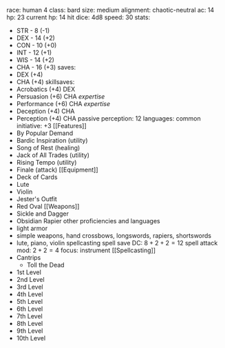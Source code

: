 race: human 4
class: bard
size: medium
alignment: chaotic-neutral
ac: 14
hp: 23 
current hp: 14
hit dice: 4d8
speed: 30
stats:
 - STR -  8 (-1)
 - DEX - 14 (+2)
 - CON - 10 (+0)
 - INT - 12 (+1)
 - WIS - 14 (+2)
 - CHA - 16 (+3)
saves:
 - DEX (+4)
 - CHA (+4)
 skillsaves:
  - Acrobatics (+4) DEX
  - Persuasion (+6) CHA *expertise*
  - Performance (+6) CHA *expertise*
  - Deception (+4) CHA
  - Perception (+4) CHA
passive perception: 12
languages: common
initiative: +3
[[Features]]
 - By Popular Demand
 - Bardic Inspiration (utility)
 - Song of Rest (healing)
 - Jack of All Trades (utility)
 - Rising Tempo (utility)
 - Finale (attack)
[[Equipment]]
 - Deck of Cards
 - Lute
 - Violin
 - Jester's Outfit
 - Red Oval
[[Weapons]]
 - Sickle and Dagger
 - Obsidian Rapier
other proficiencies and languages
 - light armor
 - simple weapons, hand crossbows, longswords, rapiers, shortswords
 - lute, piano, violin
 spellcasting
 spell save DC: $8 + 2 + 2 = 12$
 spell attack mod: $2 + 2 = 4$
 focus: instrument
 [[Spellcasting]]
 - Cantrips
	  - Toll the Dead
 - 1st Level
 - 2nd Level
 - 3rd Level
 - 4th Level
 - 5th Level
 - 6th Level
 - 7th Level
 - 8th Level
 - 9th Level
 - 10th Level
 
 
 
